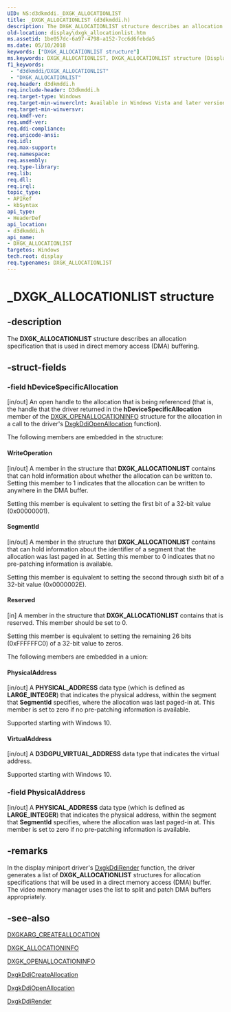 ```yaml
---
UID: NS:d3dkmddi._DXGK_ALLOCATIONLIST
title: _DXGK_ALLOCATIONLIST (d3dkmddi.h)
description: The DXGK_ALLOCATIONLIST structure describes an allocation specification that is used in direct memory access (DMA) buffering.
old-location: display\dxgk_allocationlist.htm
ms.assetid: 1be057dc-6a97-4798-a152-7cc6d6febda5
ms.date: 05/10/2018
keywords: ["DXGK_ALLOCATIONLIST structure"]
ms.keywords: DXGK_ALLOCATIONLIST, DXGK_ALLOCATIONLIST structure [Display Devices], DmStructs_ed92f9cf-ad3f-4566-89ff-31d6b162f755.xml, _DXGK_ALLOCATIONLIST, d3dkmddi/DXGK_ALLOCATIONLIST, display.dxgk_allocationlist
f1_keywords:
 - "d3dkmddi/DXGK_ALLOCATIONLIST"
 - "DXGK_ALLOCATIONLIST"
req.header: d3dkmddi.h
req.include-header: D3dkmddi.h
req.target-type: Windows
req.target-min-winverclnt: Available in Windows Vista and later versions of the Windows operating systems.
req.target-min-winversvr: 
req.kmdf-ver: 
req.umdf-ver: 
req.ddi-compliance: 
req.unicode-ansi: 
req.idl: 
req.max-support: 
req.namespace: 
req.assembly: 
req.type-library: 
req.lib: 
req.dll: 
req.irql: 
topic_type:
- APIRef
- kbSyntax
api_type:
- HeaderDef
api_location:
- d3dkmddi.h
api_name:
- DXGK_ALLOCATIONLIST
targetos: Windows
tech.root: display
req.typenames: DXGK_ALLOCATIONLIST
---
```


# _DXGK_ALLOCATIONLIST structure


## -description


The <b>DXGK_ALLOCATIONLIST</b> structure describes an allocation specification that is used in direct memory access (DMA) buffering.


## -struct-fields




### -field hDeviceSpecificAllocation

[in/out] An open handle to the allocation that is being referenced (that is, the handle that the driver returned in the <b>hDeviceSpecificAllocation</b> member of the <a href="https://docs.microsoft.com/windows-hardware/drivers/ddi/d3dkmddi/ns-d3dkmddi-_dxgk_openallocationinfo">DXGK_OPENALLOCATIONINFO</a> structure for the allocation in a call to the driver's <a href="https://docs.microsoft.com/windows-hardware/drivers/ddi/d3dkmddi/nc-d3dkmddi-dxgkddi_openallocationinfo">DxgkDdiOpenAllocation</a> function).

The following members are embedded in the structure:

#### WriteOperation

[in/out] A member in the structure that <b>DXGK_ALLOCATIONLIST</b> contains that can hold information about whether the allocation can be written to. Setting this member to 1 indicates that the allocation can be written to anywhere in the DMA buffer.

Setting this member is equivalent to setting the first bit of a 32-bit value (0x00000001). 

#### SegmentId

[in/out] A member in the structure that <b>DXGK_ALLOCATIONLIST</b> contains that can hold information about the identifier of a segment that the allocation was last paged in at. Setting this member to 0 indicates that no pre-patching information is available.

Setting this member is equivalent to setting the second through sixth bit of a 32-bit value (0x0000002E). 


#### Reserved

[in] A member in the structure that <b>DXGK_ALLOCATIONLIST</b> contains that is reserved. This member should be set to 0.

Setting this member is equivalent to setting the remaining 26 bits (0xFFFFFFC0) of a 32-bit value to zeros. 

The following members are embedded in a union:

#### PhysicalAddress

[in/out] A <b>PHYSICAL_ADDRESS</b> data type (which is defined as <b>LARGE_INTEGER</b>) that indicates the physical address, within the segment that <b>SegmentId</b> specifies, where the allocation was last paged-in at. This member is set to zero if no pre-patching information is available.

Supported starting with Windows 10.

#### VirtualAddress

[in/out] A <b>D3DGPU_VIRTUAL_ADDRESS</b> data type that indicates the virtual address.

Supported starting with Windows 10.

### -field PhysicalAddress

[in/out] A <b>PHYSICAL_ADDRESS</b> data type (which is defined as <b>LARGE_INTEGER</b>) that indicates the physical address, within the segment that <b>SegmentId</b> specifies, where the allocation was last paged-in at. This member is set to zero if no pre-patching information is available.



## -remarks



In the display miniport driver's <a href="https://docs.microsoft.com/windows-hardware/drivers/ddi/d3dkmddi/nc-d3dkmddi-dxgkddi_render">DxgkDdiRender</a> function, the driver generates a list of <b>DXGK_ALLOCATIONLIST</b> structures for allocation specifications that will be used in a direct memory access (DMA) buffer. The video memory manager uses the list to split and patch DMA buffers appropriately. 




## -see-also




<a href="https://docs.microsoft.com/windows-hardware/drivers/ddi/d3dkmddi/ns-d3dkmddi-_dxgkarg_createallocation">DXGKARG_CREATEALLOCATION</a>



<a href="https://docs.microsoft.com/windows-hardware/drivers/ddi/d3dkmddi/ns-d3dkmddi-_dxgk_allocationinfo">DXGK_ALLOCATIONINFO</a>



<a href="https://docs.microsoft.com/windows-hardware/drivers/ddi/d3dkmddi/ns-d3dkmddi-_dxgk_openallocationinfo">DXGK_OPENALLOCATIONINFO</a>



<a href="https://docs.microsoft.com/windows-hardware/drivers/ddi/d3dkmddi/nc-d3dkmddi-dxgkddi_createallocation">DxgkDdiCreateAllocation</a>



<a href="https://docs.microsoft.com/windows-hardware/drivers/ddi/d3dkmddi/nc-d3dkmddi-dxgkddi_openallocationinfo">DxgkDdiOpenAllocation</a>



<a href="https://docs.microsoft.com/windows-hardware/drivers/ddi/d3dkmddi/nc-d3dkmddi-dxgkddi_render">DxgkDdiRender</a>
 

 

